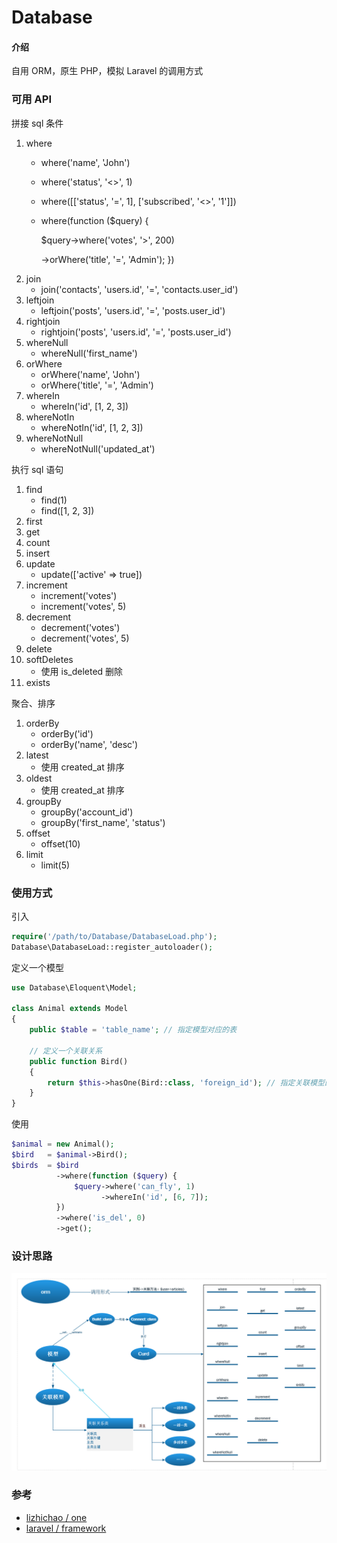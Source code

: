 # Database

#### 介绍

自用 ORM，原生 PHP，模拟 Laravel 的调用方式

### 可用 API

拼接 sql 条件
1. where
    * where('name', 'John')
    * where('status', '<>', 1)
    * where([['status', '=', 1], ['subscribed', '<>', '1']])
    * where(function ($query) { 

        $query->where('votes', '>', 200)

        ->orWhere('title', '=', 'Admin'); 
    })
2. join
    * join('contacts', 'users.id', '=', 'contacts.user_id')
3. leftjoin
    * leftjoin('posts', 'users.id', '=', 'posts.user_id')
4. rightjoin
    * rightjoin('posts', 'users.id', '=', 'posts.user_id')
5. whereNull
    * whereNull('first_name')
6. orWhere
    * orWhere('name', 'John')
    * orWhere('title', '=', 'Admin')
7. whereIn
    * whereIn('id', [1, 2, 3])
8. whereNotIn
    * whereNotIn('id', [1, 2, 3])
9. whereNotNull
    * whereNotNull('updated_at')

执行 sql 语句
1. find
    * find(1)
    * find([1, 2, 3])
2. first
3. get
4. count
5. insert
6. update
    * update(['active' => true])
7. increment
    * increment('votes')
    * increment('votes', 5)
8. decrement
    * decrement('votes')
    * decrement('votes', 5)
9. delete
10. softDeletes
    * 使用 is_deleted 删除
11. exists
    
聚合、排序
1. orderBy
    * orderBy('id')
    * orderBy('name', 'desc')
2. latest
    * 使用 created_at 排序
3. oldest
    * 使用 created_at 排序
4. groupBy
    * groupBy('account_id')
    * groupBy('first_name', 'status')
5. offset
    * offset(10)
6. limit
    * limit(5)

### 使用方式

引入

```php
require('/path/to/Database/DatabaseLoad.php');
Database\DatabaseLoad::register_autoloader();
```

定义一个模型

```php
use Database\Eloquent\Model;

class Animal extends Model
{
    public $table = 'table_name'; // 指定模型对应的表

    // 定义一个关联关系
    public function Bird()
    {
        return $this->hasOne(Bird::class, 'foreign_id'); // 指定关联模型的类名，外键名
    }
}
```

使用

```php
$animal = new Animal();
$bird   = $animal->Bird();
$birds  = $bird
          ->where(function ($query) {
              $query->where('can_fly', 1)
                    ->whereIn('id', [6, 7]);
          })
          ->where('is_del', 0)
          ->get();
```
### 设计思路

<img src="https://github.com/rust17/Database/blob/master/design_ideas.png" width="900">

### 参考
* [lizhichao / one](https://github.com/lizhichao/one)
* [laravel / framework](https://github.com/laravel/framework)
